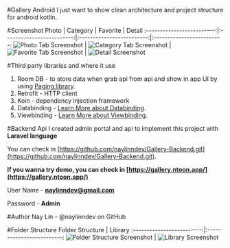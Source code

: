 #Gallery Android
I just want to show clean architecture and project structure for android kotlin.

#Screenshot
Photo            |  Category			|  Favorite   |  Detail
:-------------------------:|:-------------------------:|:-------------------------:|:-------------------------:
![Photo Tab Screenshot](./screenshot/android_photo_screenshot.jpg)  |  ![Category Tab Screenshot](./screenshot/android_category_screenshot.jpg) |  ![Favorite Tab Screenshot](./screenshot/android_favorite_screenshot.jpg) |  ![Detail Screenshot](./screenshot/detail.jpg)

#Third party libraries and where it use
1. Room DB - to store data when grab api from api and show in app UI by using [Paging library](https://developer.android.com/topic/libraries/architecture/paging/v3-overview).
2. Retrofit - HTTP client
3. Koin - dependency injection framework
4. Databinding - [Learn More about Databinding](https://developer.android.com/topic/libraries/data-binding).
5. Viewbinding - [Learn More about Viewbinding](https://developer.android.com/topic/libraries/view-binding).

#Backend Api
I created admin portal and api to implement this project with **Laravel language**

You can check in [https://github.com/naylinndev/Gallery-Backend.git](https://github.com/naylinndev/Gallery-Backend.git).

**If you wanna try demo, you can check in [https://gallery.ntoon.app/](https://gallery.ntoon.app/)**

User Name - **naylinndev@gmail.com**

Password - **Admin**

#Author
Nay Lin - @naylinndev on GitHub


#Folder Structure
Folder Structure            |  Library
:-------------------------:|:-------------------------:
![Folder Structure Screenshot](./screenshot/folder_structure.png)   |  ![Library Screenshot](./screenshot/library.png)



